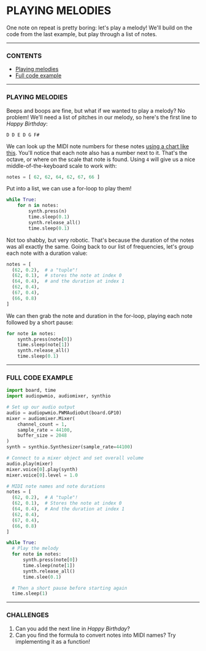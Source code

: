 # PLAYING MELODIES

One note on repeat is pretty boring: let's play a melody! We'll build on the code from the last example, but play through a list of notes.

***

### CONTENTS  

* [Playing melodies](#playing-melodies)  
* [Full code example](#full-code-example)  

***

### PLAYING MELODIES

Beeps and boops are fine, but what if we wanted to play a melody? No problem! We'll need a list of pitches in our melody, so here's the first line to *Happy Birthday*:

    D D E D G F#

We can look up the MIDI note numbers for these notes [using a chart like this](https://inspiredacoustics.com/en/MIDI_note_numbers_and_center_frequencies). You'll notice that each note also has a number next to it. That's the octave, or where on the scale that note is found. Using `4` will give us a nice middle-of-the-keyboard scale to work with:

```python
notes = [ 62, 62, 64, 62, 67, 66 ]
```

Put into a list, we can use a for-loop to play them!

```python
while True:
    for n in notes:
        synth.press(n)
        time.sleep(0.1)
        synth.release_all()
        time.sleep(0.1)
```

Not too shabby, but very robotic. That's because the duration of the notes was all exactly the same. Going back to our list of frequencies, let's group each note with a duration value:

```python
notes = [ 
  (62, 0.2),  # a "tuple"!
  (62, 0.1),  # stores the note at index 0
  (64, 0.4),  # and the duration at index 1
  (62, 0.4),
  (67, 0.4),
  (66, 0.8) 
]
```

We can then grab the note and duration in the for-loop, playing each note followed by a short pause:

```python
for note in notes:
    synth.press(note[0])
    time.sleep(note[1])
    synth.release_all()
    time.sleep(0.1)
```

***

### FULL CODE EXAMPLE  

```python
import board, time
import audiopwmio, audiomixer, synthio

# Set up our audio output
audio = audiopwmio.PWMAudioOut(board.GP10)
mixer = audiomixer.Mixer(
    channel_count = 1, 
    sample_rate = 44100, 
    buffer_size = 2048
)
synth = synthio.Synthesizer(sample_rate=44100)

# Connect to a mixer object and set overall volume
audio.play(mixer)
mixer.voice[0].play(synth)
mixer.voice[0].level = 1.0

# MIDI note names and note durations
notes = [ 
  (62, 0.2),  # A "tuple"!
  (62, 0.1),  # Stores the note at index 0
  (64, 0.4),  # And the duration at index 1
  (62, 0.4),
  (67, 0.4),
  (66, 0.8) 
]

while True:
  # Play the melody
  for note in notes:
      synth.press(note[0])
      time.sleep(note[1])
      synth.release_all()
      time.slee(0.1)

  # Then a short pause before starting again
  time.sleep(1)
```

***

### CHALLENGES  

1. Can you add the next line in *Happy Birthday*?  
2. Can you find the formula to convert notes into MIDI names? Try implementing it as a function!  

